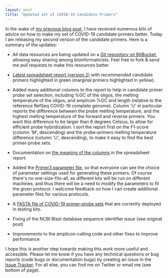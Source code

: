 ```yaml
---
layout: post
title: "Updated set of COVID-19 Candidate Primers"
---
```


In the wake of [my previous blog
post](https://tomeraltman.net/2020/03/03/technical-problems-COVID-primers.html),
I have received numerous bits of advice on how to make my set of
COVID-19 candidate primers better. Today I am releasing my second
version of the candidate primers. Here is a summary of the updates:

* All data resources are being updated on a [Git repository on
  BitBucket](https://bitbucket.org/tomeraltman/covid-19-primer-data/src/master/),
  allowing easy sharing among bioinformaticists. Feel free to fork &
  send me pull requests to make this resources better.

* [Latest spreadsheet report (version 2)](https://bitbucket.org/tomeraltman/covid-19-primer-data/downloads/new-COVID-primer-set-stats_v2.xlsx) with recommended candidate primers
  highlighted in green (marginal primers highlighted in yellow).

* Added many additional columns to the report to help in candidate
  primer probe set selection, including %GC of the oligos, the melting
  temperature of the oligos, and amplicon %GC and length (relative to
  the reference RefSeq COVID-19 complete genome). Column 'U' in
  particular reports the difference between the probe melting
  temperature, and the highest melting temperature of the forward and
  reverse primers. You want this difference to be larger than 6
  degrees Celsius, to allow for efficient probe hybridization. I sort
  the report first on the F1-score (column 'M', descending) and the
  probe-primers melting temperature difference (column 'U',
  descending), to make it easy to find the best primer-probe sets.

* Documentation on [the meaning of the
  columns](https://bitbucket.org/tomeraltman/covid-19-primer-data/src/master/doc/column-descriptions.md)
  in the spreadsheet report.

* Added the [Primer3 parameter file](https://bitbucket.org/tomeraltman/covid-19-primer-data/src/master/metadata/p3-new-COVID-19-parameters.txt), so that everyone can see the
  choice of parameter settings used for generating these primers. Of
  course there's no one-size-fits-all, as different kits will be run
  on different machines, and thus there will be a need to modify the
  parameters to fit the given protocol. I welcome feedback on how I
  can create additional parameter files for various protocols.

* A [FASTA file of COVID-19 primer-probe sets](https://bitbucket.org/tomeraltman/covid-19-primer-data/src/master/kit-primers/all-COVID-19-kit-primers.fasta) that are currenlty
  deployed in testing kits.

* Fixing of the NCBI Blast database sequence identifier issue (see
  original post)

* Improvements to the amplicon-calling code and other fixes to improve
  performance


I hope this is another step towards making this work more useful and
accessible. Please let me know if you have any technical questions or
bug reports (code bugs or documentation bugs) by creating
an issue in the [Issue
Tracker](https://bitbucket.org/tomeraltman/covid-19-primer-data/issues?status=new&status=open). For
all else, you can find me on Twitter or email me (see bottom of page).
